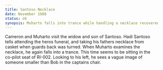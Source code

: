 ```yaml
---
title: Santoso Necklace
date: November 1988 
status: ok
synopsis: Muharto falls into trance while handling a necklace recovered from Santoso's remains and sees vision of a vague figure in the RI-002 captain's seat who seems smaller that Bob Freeberg.  
---
```

Cameron and Muharto visit the widow and son of Santoso. Hadi Santoso tells attending the heros funeral, and taking his fathers necklace from casket when guards back was turned. When Muharto examines the necklace, he again falls into a trance. This time seems to be sitting in the co-pilot seat of RI-002. Looking to his left, he sees a vague image of someone smaller than Bob in the captains chair. 
